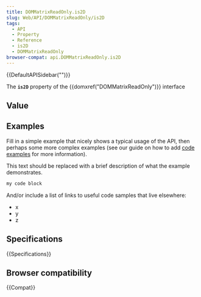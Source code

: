 ```yaml
---
title: DOMMatrixReadOnly.is2D
slug: Web/API/DOMMatrixReadOnly/is2D
tags:
  - API
  - Property
  - Reference
  - is2D
  - DOMMatrixReadOnly
browser-compat: api.DOMMatrixReadOnly.is2D
---
```

{{DefaultAPISidebar("")}}

The **`is2D`** property of the {{domxref("DOMMatrixReadOnly")}} interface 

## Value



## Examples

Fill in a simple example that nicely shows a typical usage of the API, then perhaps some more complex examples (see our guide on how to add [code examples](/en-US/docs/MDN/Contribute/Structures/Code_examples) for more information).

This text should be replaced with a brief description of what the example demonstrates.

```js
my code block
```

And/or include a list of links to useful code samples that live elsewhere:

*   x
*   y
*   z

## Specifications

{{Specifications}}

## Browser compatibility

{{Compat}}


